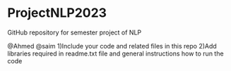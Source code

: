 # ProjectNLP2023
GitHub repository for semester project of NLP

@Ahmed @saim
1)Include your code and related files in this repo
2)Add libraries required in readme.txt file and general instructions how to run the code




